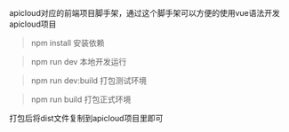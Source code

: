 apicloud对应的前端项目脚手架，通过这个脚手架可以方便的使用vue语法开发apicloud项目

> npm install           安装依赖

> npm run dev           本地开发运行

> npm run dev:build     打包测试环境

> npm run build         打包正式环境

打包后将dist文件复制到apicloud项目里即可
